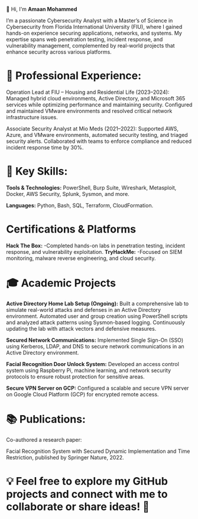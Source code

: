👋 Hi, I'm **Amaan Mohammed**

I’m a passionate Cybersecurity Analyst with a Master’s of Science in Cybersecurity from Florida International University (FIU), where I gained hands-on experience securing applications, networks, and systems. My expertise spans web penetration testing, incident response, and vulnerability management, complemented by real-world projects that enhance security across various platforms.

# 🔐 Professional Experience:

Operation Lead at FIU – Housing and Residential Life (2023–2024):
Managed hybrid cloud environments, Active Directory, and Microsoft 365 services while optimizing performance and maintaining security. Configured and maintained VMware environments and resolved critical network infrastructure issues.

Associate Security Analyst at Mio Meds (2021–2022):
Supported AWS, Azure, and VMware environments, automated security testing, and triaged security alerts. Collaborated with teams to enforce compliance and reduced incident response time by 30%.

# 🚀 Key Skills:

**Tools & Technologies:**
PowerShell, Burp Suite, Wireshark, Metasploit, Docker, AWS Security, Splunk, Sysmon, and more.

**Languages:**
Python, Bash, SQL, Terraform, CloudFormation.

# Certifications & Platforms
**Hack The Box:** 
-Completed hands-on labs in penetration testing, incident response, and vulnerability exploitation.
**TryHackMe:** 
-Focused on SIEM monitoring, malware reverse engineering, and cloud security.
# 🎓  Academic Projects

**Active Directory Home Lab Setup (Ongoing):**
Built a comprehensive lab to simulate real-world attacks and defenses in an Active Directory environment. Automated user and group creation using PowerShell scripts and analyzed attack patterns using Sysmon-based logging. Continuously updating the lab with attack vectors and defensive measures.

**Secured Network Communications:**
Implemented Single Sign-On (SSO) using Kerberos, LDAP, and DNS to secure network communications in an Active Directory environment.

**Facial Recognition Door Unlock System:**
Developed an access control system using Raspberry Pi, machine learning, and network security protocols to ensure robust protection for sensitive areas.

**Secure VPN Server on GCP:**
Configured a scalable and secure VPN server on Google Cloud Platform (GCP) for encrypted remote access.

# 📚 Publications:
Co-authored a research paper:

Facial Recognition System with Secured Dynamic Implementation and Time Restriction, published by Springer Nature, 2022.

# 💡 Feel free to explore my GitHub projects and connect with me to collaborate or share ideas! 🚀


<!---
Hac3rsp4ce/Hac3rsp4ce is a ✨ special ✨ repository because its `README.md` (this file) appears on your GitHub profile.
You can click the Preview link to take a look at your changes.
--->
